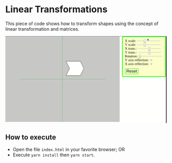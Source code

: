 # Linear Transformations

This piece of code shows how to transform shapes using the concept of linear transformation and matrices.

![demonstration](./demo.gif)

## How to execute
- Open the file `index.html` in your favorite browser;
OR
- Execute `yarn install` then `yarn start`.  